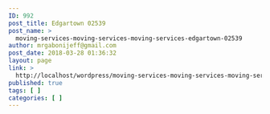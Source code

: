 ```yaml
---
ID: 992
post_title: Edgartown 02539
post_name: >
  moving-services-moving-services-moving-services-edgartown-02539
author: mrgabonijeff@gmail.com
post_date: 2018-03-28 01:36:32
layout: page
link: >
  http://localhost/wordpress/moving-services-moving-services-moving-services-edgartown-02539/
published: true
tags: [ ]
categories: [ ]
---
```

